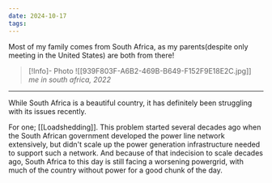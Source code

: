 ```yaml
---
date: 2024-10-17
tags:
---
```


Most of my family comes from South Africa, as my parents(despite only meeting in the United States) are both from there!

> [!Info]- Photo
> ![[939F803F-A6B2-469B-B649-F152F9E18E2C.jpg]]
> *me in south africa, 2022*

---



While South Africa is a beautiful country, it has definitely been struggling with its issues recently.

For one; [[Loadshedding]]. This problem started several decades ago when the South African government developed the power line network extensively, but didn't scale up the power generation infrastructure needed to support such a network. And because of that indecision to scale decades ago, South Africa to this day is still facing a worsening powergrid, with much of the country without power for a good chunk of the day.